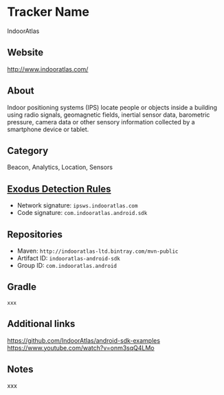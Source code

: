 # Tracker Name
IndoorAtlas

## Website
http://www.indooratlas.com/

## About
Indoor positioning systems (IPS) locate people or objects inside a building using radio signals, geomagnetic fields, inertial sensor data, barometric pressure, camera data or other sensory information collected by a smartphone device or tablet.

## Category
Beacon, Analytics, Location, Sensors

## [Exodus Detection Rules](https://exodus-privacy.eu.org)
*   Network signature: `ipsws.indooratlas.com`
*   Code signature: `com.indooratlas.android.sdk`

## Repositories
*   Maven: `http://indooratlas-ltd.bintray.com/mvn-public`
*   Artifact ID: `indooratlas-android-sdk`
*   Group ID: `com.indooratlas.android`

## Gradle
`xxx`

## Additional links
https://github.com/IndoorAtlas/android-sdk-examples https://www.youtube.com/watch?v=onm3sqQ4LMo

## Notes
xxx
